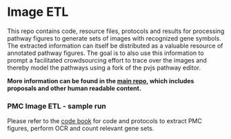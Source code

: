 # Image ETL
This repo contains code, resource files, protocols and results for processing pathway figures to generate sets of images with recognized gene symbols. The extracted information can itself be distributed as a valuable resource of annotated pathway figures. The goal is to also use this information to prompt a facilitated crowdsourcing effort to trace over the images and thereby model the pathways using a fork of the pvjs pathway editor.

**More information can be found in the [main repo](https://github.com/pathways4life/main), which includes proposals and other human readable content.**

### PMC Image ETL - sample run
Please refer to the [code book](codebook.md) for code and protocols to extract PMC figures, perform OCR and count relevant gene sets.


